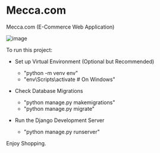 # Mecca.com
Mecca.com (E-Commerce Web Application)

![image](https://github.com/user-attachments/assets/3d8e7b5c-0d5f-4db9-8db8-48084bdbe5cf)

To run this project:

- Set up Virtual Environment (Optional but Recommended)
  - "python -m venv env"
  - "env\Scripts\activate  # On Windows"

- Check Database Migrations
  - "python manage.py makemigrations"
  - "python manage.py migrate"

- Run the Django Development Server
  - "python manage.py runserver"

Enjoy Shopping.
